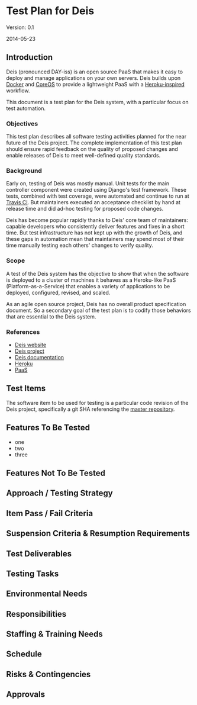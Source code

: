 # Test Plan for Deis

Version: 0.1

2014-05-23

## Introduction

Deis (pronounced DAY-iss) is an open source PaaS that makes it easy to deploy
and manage applications on your own servers. Deis builds upon
[Docker](http://docker.io/) and [CoreOS](http://coreos.com) to provide a
lightweight PaaS with a [Heroku-inspired](http://heroku.com) workflow.

This document is a test plan for the Deis system, with a particular focus on
test automation.

### Objectives
This test plan describes all software testing activities planned for the near
future of the Deis project. The complete implementation of this test plan should
ensure rapid feedback on the quality of proposed changes and enable releases of
Deis to meet well-defined quality standards.

### Background
Early on, testing of Deis was mostly manual. Unit tests for the main controller
component were created using Django's test framework. These tests, combined with
test coverage, were automated and continue to run at
[Travis CI](http://travis-ci.org/). But maintainers executed an acceptance
checklist by hand at release time and did ad-hoc testing for proposed
 code changes.

Deis has become popular rapidly thanks to Deis' core team of maintainers:
capable developers who consistently deliver features and fixes in a short time.
But test infrastructure has not kept up with the growth of Deis, and these gaps
in automation mean that maintainers may spend most of their time manually
testing each others' changes to verify quality.

### Scope
A test of the Deis system has the objective to show that when the software is
deployed to a cluster of machines it behaves as a Heroku-like PaaS
(Platform-as-a-Service) that enables a variety of applications to be deployed,
configured, revised, and scaled.

As an agile open source project, Deis has no overall product specification
document. So a secondary goal of the test plan is to codify those behaviors that
are essential to the Deis system.

### References
- [Deis website](http://deis.io/)
- [Deis project](http://github.com/deis/deis/)
- [Deis documentation](http://docs.deis.io/)
- [Heroku](https://www.heroku.com/)
- [PaaS](https://en.wikipedia.org/wiki/Platform_as_a_service)


## Test Items

The software item to be used for testing is a particular code revision of the
Deis project, specifically a git SHA referencing the
[master repository](https://github.com/deis/deis).


## Features To Be Tested

- one
- two
- three


## Features Not To Be Tested

## Approach / Testing Strategy


## Item Pass / Fail Criteria

## Suspension Criteria & Resumption Requirements

## Test Deliverables

## Testing Tasks

## Environmental Needs

## Responsibilities

## Staffing & Training Needs

## Schedule

## Risks & Contingencies

## Approvals
